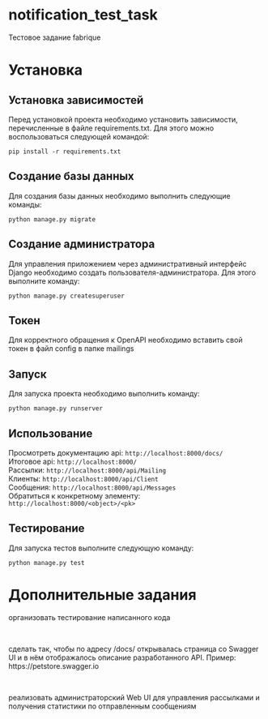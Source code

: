 # notification_test_task
Тестовое задание fabrique
# Установка
## Установка зависимостей
Перед установкой проекта необходимо установить зависимости, перечисленные в файле requirements.txt. Для этого можно воспользоваться следующей командой:

````
pip install -r requirements.txt
````

## Создание базы данных
Для создания базы данных необходимо выполнить следующие команды:

````
python manage.py migrate
````

## Создание администратора
Для управления приложением через административный интерфейс Django необходимо создать пользователя-администратора. Для этого выполните команду:

````
python manage.py createsuperuser
````

## Токен
Для корректного обращения к OpenAPI необходимо вставить свой токен в файл config в папке mailings

## Запуск
Для запуска проекта необходимо выполнить команду:

````
python manage.py runserver
````

## Использование
Просмотреть документацию api: ```http://localhost:8000/docs/```<br>
Итоговое api: ```http://localhost:8000/```<br>
Рассылки: ```http://localhost:8000/api/Mailing```<br>
Клиенты: ```http://localhost:8000/api/Client```<br>
Сообщения: ```http://localhost:8000/api/Messages```<br>
Обратиться к конкретному элементу: ```http://localhost:8000/<object>/<pk>```<br>


## Тестирование
Для запуска тестов выполните следующую команду:

````
python manage.py test
````

# Дополнительные задания
<p>организовать тестирование написанного кода</p><br>
<p>сделать так, чтобы по адресу /docs/ открывалась страница со Swagger UI и в нём отображалось описание разработанного API. Пример: https://petstore.swagger.io</p><br>
<p>реализовать администраторский Web UI для управления рассылками и получения статистики по отправленным сообщениям</p><br>
